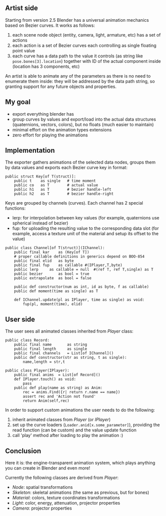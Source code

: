 ## Artist side ##

Starting from version 2.5 Blender has a universal animation mechanics based on Bezier curves. It works as follows:
  1. each scene node object (entity, camera, light, armature, etc) has a set of actions
  1. each action is a set of Bezier curves each controlling as single floating point value
  1. each curve has a data path to the value it controls (as string like `pose.bones[3].location`) together with ID of the actual component inside (location has 3 components, etc)

An artist is able to animate any of the parameters as there is no need to enumerate them inside: they will be addressed by the data path string, so granting support for any future objects and properties.


## My goal ##

  * export everything blender has
  * group curves by values and export/load into the actual data structures (quaternions, vectors, colors), but no floats (much easier to maintain)
  * minimal effort on the animation types extensions
  * zero effort for playing the animations


## Implementation ##

The exporter gathers animations of the selected data nodes, groups them by data values and exports each Bezier curve key in format:
```
public struct Key[of T(struct)]:
	public t	as single	# time moment
	public co	as T		# actual value
	public h1	as T		# bezier handle-left
	public h2	as T		# bezier handle-right
```

Keys are grouped by channels (curves). Each channel has 2 special functions:
  * lerp: for interpolation between key values (for example, quaternions use spherical instead of bezier)
  * fup: for uploading the resulting value to the corresponding data slot (for example, access a texture unit of the material and setup its offset to the value)

```
public class Channel[of T(struct)](IChannel):
	public final kar	as (Key[of T])
	# proper callable definitions in generics depend on BOO-854
	public final elid	as byte
	public final fup	as callable	#(IPlayer,T,byte)
	public lerp		as callable = null	#(ref T, ref T,single) as T
	public bezier		as bool	= true
	public extrapolate	as bool	= false
	
	public def constructor(num as int, id as byte, f as callable)
	public def moment(time as single) as T

	def IChannel.update(pl as IPlayer, time as single) as void:
		fup(pl, moment(time), elid)
```


## User side ##

The user sees all animated classes inherited from _Player_ class:
```
public class Record:
	public final name		as string
	public final length		as single
	public final channels	= List[of IChannel]()
	public def constructor(str as string, t as single):
		name,length = str,t

public class Player(IPlayer):
	public final anims	= List[of Record]()
	def IPlayer.touch() as void:
		pass
	public def play(name as string) as Anim:
		rec = anims.Find({r| return r.name == name})
		assert rec and 'Action not found'
		return Anim(self,rec)
```

In order to support custom animations the user needs to do the following:
  1. inherit animated classes from _Player_ (or _IPlayer_)
  1. set up the curve loaders (`Loader.anid[x.some_parameter]`), providing the read function (can be custom) and the value update function
  1. call 'play' method after loading to play the animation :)


## Conclusion ##

Here it is: the engine-transparent animation system, which plays anything you can create in Blender and even more!

Currently the following classes are derived from _Player_:
  * _Node_: spatial transformations
  * _Skeleton_: skeletal animations (the same as previous, but for bones)
  * _Material_: colors, texture coordinates transformations
  * _Light_: color, energy, attenuation, projector properties
  * _Camera_: projector properties
